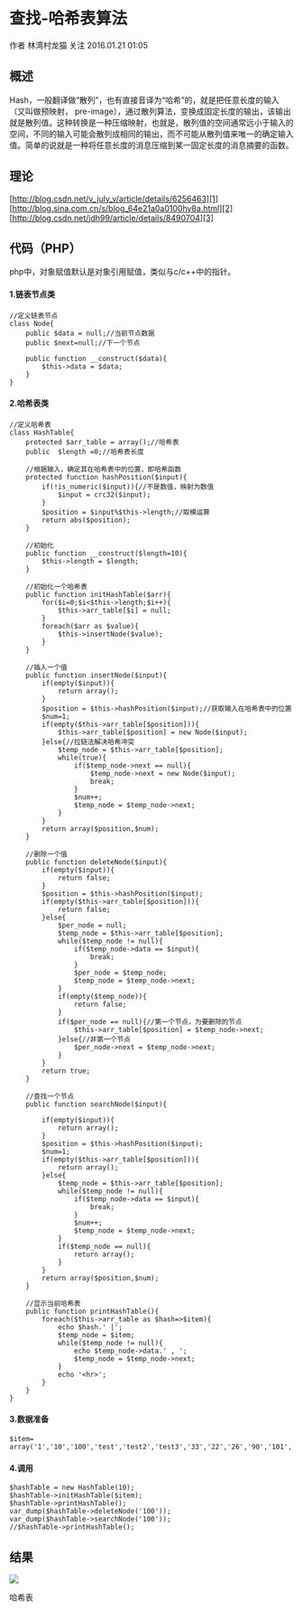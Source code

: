 # 查找-哈希表算法

作者  林湾村龙猫 关注 2016.01.21 01:05 

## **概述**

Hash，一般翻译做“散列”，也有直接音译为“哈希”的，就是把任意长度的输入（又叫做预映射， pre-image），通过散列算法，变换成固定长度的输出，该输出就是散列值。这种转换是一种压缩映射，也就是，散列值的空间通常远小于输入的空间，不同的输入可能会散列成相同的输出，而不可能从散列值来唯一的确定输入值。简单的说就是一种将任意长度的消息压缩到某一固定长度的消息摘要的函数。

## **理论**

[http://blog.csdn.net/v_july_v/article/details/6256463][1]  
[http://blog.sina.com.cn/s/blog_64e21a0a0100hy8a.html][2]  
[http://blog.csdn.net/jdh99/article/details/8490704][3]

## **代码（PHP）**

php中，对象赋值默认是对象引用赋值，类似与c/c++中的指针。

#### **1.链表节点类**

    //定义链表节点
    class Node{
        public $data = null;//当前节点数据
        public $next=null;//下一个节点
    
        public function __construct($data){
            $this->data = $data;
        }
    }

#### **2.哈希表类**

    //定义哈希表
    class HashTable{
        protected $arr_table = array();//哈希表
        public  $length =0;//哈希表长度
    
        //根据输入，确定其在哈希表中的位置，即哈希函数
        protected function hashPosition($input){
            if(!is_numeric($input)){//不是数值，映射为数值
                $input = crc32($input);
            }
            $position = $input%$this->length;//取模运算
            return abs($position);
        }
    
        //初始化
        public function __construct($length=10){
            $this->length = $length;
        }
    
        //初始化一个哈希表
        public function initHashTable($arr){
            for($i=0;$i<$this->length;$i++){
                $this->arr_table[$i] = null;
            }
            foreach($arr as $value){
                $this->insertNode($value);
            }
        }
    
        //插入一个值
        public function insertNode($input){
            if(empty($input)){
                return array();
            }
            $position = $this->hashPosition($input);//获取输入在哈希表中的位置
            $num=1;
            if(empty($this->arr_table[$position])){
                $this->arr_table[$position] = new Node($input);
            }else{//拉链法解决哈希冲突
                $temp_node = $this->arr_table[$position];
                while(true){
                    if($temp_node->next == null){
                        $temp_node->next = new Node($input);
                        break;
                    }
                    $num++;
                    $temp_node = $temp_node->next;
                }
            }
            return array($position,$num);
        }
    
        //删除一个值
        public function deleteNode($input){
            if(empty($input)){
                return false;
            }
            $position = $this->hashPosition($input);
            if(empty($this->arr_table[$position])){
                return false;
            }else{
                $per_node = null;
                $temp_node = $this->arr_table[$position];
                while($temp_node != null){
                    if($temp_node->data == $input){
                        break;
                    }
                    $per_node = $temp_node;
                    $temp_node = $temp_node->next;
                }
                if(empty($temp_node)){
                    return false;
                }
                if($per_node == null){//第一个节点，为要删除的节点
                    $this->arr_table[$position] = $temp_node->next;
                }else{//非第一个节点
                    $per_node->next = $temp_node->next;
                }
            }
            return true;
        }
    
        //查找一个节点
        public function searchNode($input){
    
            if(empty($input)){
                return array();
            }
            $position = $this->hashPosition($input);
            $num=1;
            if(empty($this->arr_table[$position])){
                return array();
            }else{
                $temp_node = $this->arr_table[$position];
                while($temp_node != null){
                    if($temp_node->data == $input){
                        break;
                    }
                    $num++;
                    $temp_node = $temp_node->next;
                }
                if($temp_node == null){
                    return array();
                }
            }
            return array($position,$num);
        }
    
        //显示当前哈希表
        public function printHashTable(){
            foreach($this->arr_table as $hash=>$item){
                echo $hash.' |';
                $temp_node = $item;
                while($temp_node != null){
                    echo $temp_node->data.' , ';
                    $temp_node = $temp_node->next;
                }
                echo '<hr>';
            }
        }
    }

#### **3.数据准备**

    $item= array('1','10','100','test','test2','test3','33','22','26','90','101','100','47','63','txm','tom','cat','apache','nginx','777','333');

#### **4.调用**

    $hashTable = new HashTable(10);
    $hashTable->initHashTable($item);
    $hashTable->printHashTable();
    var_dump($hashTable->deleteNode('100'));
    var_dump($hashTable->searchNode('100'));
    //$hashTable->printHashTable();

## **结果**

![][4]



哈希表


[1]: http://blog.csdn.net/v_july_v/article/details/6256463
[2]: http://blog.sina.com.cn/s/blog_64e21a0a0100hy8a.html
[3]: http://blog.csdn.net/jdh99/article/details/8490704
[4]: http://upload-images.jianshu.io/upload_images/301894-3c738f548860a394?imageMogr2/auto-orient/strip%7CimageView2/2/w/1240